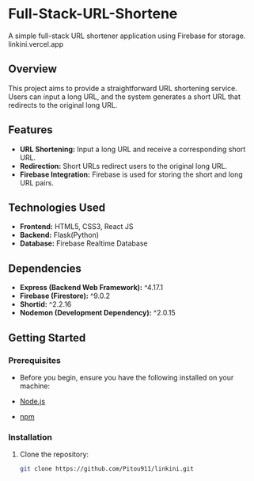 # Full-Stack-URL-Shortene

A simple full-stack URL shortener application using Firebase for storage.
linkini.vercel.app

## Overview

This project aims to provide a straightforward URL shortening service. Users can input a long URL, and the system generates a short URL that redirects to the original long URL.

## Features

- **URL Shortening:** Input a long URL and receive a corresponding short URL.
- **Redirection:** Short URLs redirect users to the original long URL.
- **Firebase Integration:** Firebase is used for storing the short and long URL pairs.

## Technologies Used

- **Frontend:** HTML5, CSS3, React JS
- **Backend:** Flask(Python)
- **Database:** Firebase Realtime Database

## Dependencies

- **Express (Backend Web Framework):** ^4.17.1
- **Firebase (Firestore):** ^9.0.2
- **Shortid:** ^2.2.16
- **Nodemon (Development Dependency):** ^2.0.15

## Getting Started

### Prerequisites

- Before you begin, ensure you have the following installed on your machine:

- [Node.js](https://nodejs.org/en/)
- [npm](https://www.npmjs.com/)

### Installation

1. Clone the repository:

   ```bash
   git clone https://github.com/Pitou911/linkini.git
